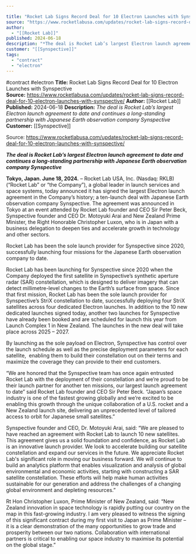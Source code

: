 ```yaml
---

title: "Rocket Lab Signs Record Deal for 10 Electron Launches with Synspective   "
source: "https://www.rocketlabusa.com/updates/rocket-lab-signs-record-deal-for-10-electron-launches-with-synspective/"
author:
  - "[[Rocket Lab]]"
published: 2024-06-18
description: "*The deal is Rocket Lab’s largest Electron launch agreement to date and continues a long-standing partnership with Japanese Earth observation company Synspective*"
customer: "[[Synspective]]"
tags:
  - "contract"
  - "electron"
---
```


#contract #electron
**Title:** Rocket Lab Signs Record Deal for 10 Electron Launches with Synspective   
**Source:** https://www.rocketlabusa.com/updates/rocket-lab-signs-record-deal-for-10-electron-launches-with-synspective/
**Author:** [[Rocket Lab]]
**Published:** 2024-06-18
**Description:** *The deal is Rocket Lab’s largest Electron launch agreement to date and continues a long-standing partnership with Japanese Earth observation company Synspective*
**Customer:** [[Synspective]]

Source: https://www.rocketlabusa.com/updates/rocket-lab-signs-record-deal-for-10-electron-launches-with-synspective/

***The deal is Rocket Lab’s largest Electron launch agreement to date and continues a long-standing partnership with Japanese Earth observation company Synspective***

**Tokyo, Japan. June 18, 2024.** – Rocket Lab USA, Inc. (Nasdaq: RKLB) (“Rocket Lab” or “the Company”), a global leader in launch services and space systems, today announced it has signed the largest Electron launch agreement in the Company’s history; a ten-launch deal with Japanese Earth observation company Synspective. The agreement was announced in Tokyo at an event attended by Rocket Lab founder and CEO Sir Peter Beck, Synspective founder and CEO Dr. Motoyuki Arai and New Zealand Prime Minister, the Right Honorable Christopher Luxon, who is in Japan with a business delegation to deepen ties and accelerate growth in technology and other sectors.

Rocket Lab has been the sole launch provider for Synspective since 2020, successfully launching four missions for the Japanese Earth observation company to date.

Rocket Lab has been launching for Synspective since 2020 when the Company deployed the first satellite in Synspective’s synthetic aperture radar (SAR) constellation, which is designed to deliver imagery that can detect millimetre-level changes to the Earth’s surface from space. Since that first mission, Rocket Lab has been the sole launch provider for Synspective’s StriX constellation to date, successfully deploying four StriX satellites across four dedicated Electron launches. In addition to the 10 new dedicated launches signed today, another two launches for Synspective have already been booked and are scheduled for launch this year from Launch Complex 1 in New Zealand. The launches in the new deal will take place across 2025 – 2027.  

By launching as the sole payload on Electron, Synspective has control over the launch schedule as well as the precise deployment parameters for each satellite,  enabling them to build their constellation out on their terms and maximize the coverage they can provide to their end customers.

“We are honored that the Synspective team has once again entrusted Rocket Lab with the deployment of their constellation and we’re proud to be their launch partner for another ten missions, our largest launch agreement to date” said Rocket Lab founder and CEO Sir Peter Beck. “Japan’s space industry is one of the fastest growing globally and we’re excited to be enabling this growth through the unique collaboration of a U.S. rocket and a New Zealand launch site, delivering an unprecedented level of tailored access to orbit for Japanese small satellites.”

Synspective founder and CEO, Dr. Motoyuki Arai, said: “We are pleased to have reached an agreement with Rocket Lab to launch 10 new satellites. This agreement gives us a solid foundation and confidence, as Rocket Lab is an innovative launch provider. We look to accelerate building our satellite constellation and expand our services in the future. We appreciate Rocket Lab's significant role in moving our business forward. We will continue to build an analytics platform that enables visualization and analysis of global environmental and economic activities, starting with constructing a SAR satellite constellation. These efforts will help make human activities sustainable for our generation and address the challenges of a changing global environment and depleting resources.”

Rt Hon Christopher Luxon, Prime Minister of New Zealand, said: “New Zealand innovation in space technology is rapidly putting our country on the map in this fast-growing industry. I am very pleased to witness the signing of this significant contract during my first visit to Japan as Prime Minister – it is a clear demonstration of the many opportunities to grow trade and prosperity between our two nations. Collaboration with international partners is critical to enabling our space industry to maximise its potential on the global stage.”